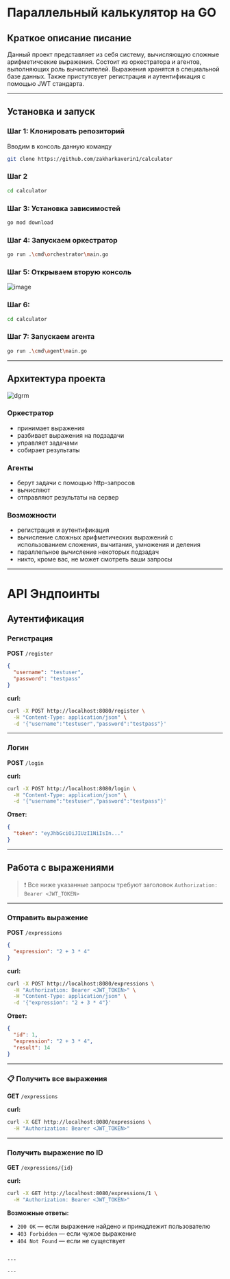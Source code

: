 # Параллельный калькулятор на GO

## Краткое описание писание
Данный проект представляет из себя систему, вычисляющую сложные арифметичсекие выражения. Состоит из оркестратора и агентов, выполняющих роль вычислителей. Выражения хранятся в специальной базе данных. Также пристутсвует регистрация и аутентификация с помощью JWT стандарта.

---

## Установка и запуск

### Шаг 1: Клонировать репозиторий
Вводим в консоль данную команду
```bash
git clone https://github.com/zakharkaverin1/calculator
```

### Шаг 2
```bash
cd calculator
```

### Шаг 3: Установка зависимостей 
```bash
go mod download
```

### Шаг 4: Запускаем оркестратор
```bash
go run .\cmd\orchestrator\main.go
```

### Шаг 5: Открываем вторую консоль
![image](https://github.com/user-attachments/assets/e54daca0-b395-4f3c-ae91-5da4ee645ecf)

### Шаг 6: 
```bash
cd calculator
```

### Шаг 7: Запускаем агента
```bash
go run .\cmd\agent\main.go
```

---

## Архитектура проекта

![dgrm](https://github.com/user-attachments/assets/75c2c4ff-ffaf-4214-b283-2c5ec9a5d5b5)

### Оркестратор
  - принимает выражения
  - разбивает выражения на подзадачи
  - управляет задачами
  - собирает результаты
### Агенты
  - берут задачи с помощью http-запросов
  - вычисляют
  - отправляют результаты на сервер

### Возможности 
  + регистрация и аутентификация
  + вычисление сложных арифметических выражений с использованием сложения, вычитания, умножения и деления
  + параллельное вычисление некоторых подзадач
  + никто, кроме вас, не может смотреть ваши запросы

---

# API Эндпоинты

## Аутентификация

###  Регистрация
**POST** `/register`

```json
{
  "username": "testuser",
  "password": "testpass"
}
```

**curl:**
```bash
curl -X POST http://localhost:8080/register \
  -H "Content-Type: application/json" \
  -d '{"username":"testuser","password":"testpass"}'
```

---

### Логин
**POST** `/login`

**curl:**
```bash
curl -X POST http://localhost:8080/login \
  -H "Content-Type: application/json" \
  -d '{"username":"testuser","password":"testpass"}'
```

**Ответ:**
```json
{
  "token": "eyJhbGciOiJIUzI1NiIsIn..."
}
```

---

## Работа с выражениями

> ❗ Все ниже указанные запросы требуют заголовок `Authorization: Bearer <JWT_TOKEN>`

---

### Отправить выражение
**POST** `/expressions`

```json
{
  "expression": "2 + 3 * 4"
}
```

**curl:**
```bash
curl -X POST http://localhost:8080/expressions \
  -H "Authorization: Bearer <JWT_TOKEN>" \
  -H "Content-Type: application/json" \
  -d '{"expression": "2 + 3 * 4"}'
```

**Ответ:**
```json
{
  "id": 1,
  "expression": "2 + 3 * 4",
  "result": 14
}
```

---

### 📋 Получить все выражения
**GET** `/expressions`

**curl:**
```bash
curl -X GET http://localhost:8080/expressions \
  -H "Authorization: Bearer <JWT_TOKEN>"
```

---

### Получить выражение по ID
**GET** `/expressions/{id}`

**curl:**
```bash
curl -X GET http://localhost:8080/expressions/1 \
  -H "Authorization: Bearer <JWT_TOKEN>"
```

**Возможные ответы:**
- `200 OK` — если выражение найдено и принадлежит пользователю
- `403 Forbidden` — если чужое выражение
- `404 Not Found` — если не существует
```

---

---
